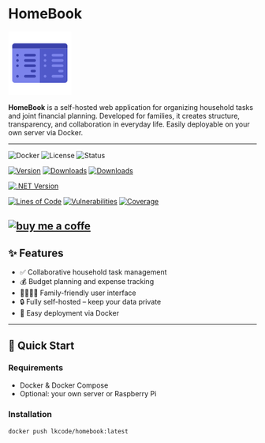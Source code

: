 # HomeBook

![homebook](https://raw.githubusercontent.com/lk-code/homebook/main/icon_128.png)

**HomeBook** is a self-hosted web application for organizing household tasks and joint financial planning. Developed for families, it creates structure, transparency, and collaboration in everyday life. Easily deployable on your own server via Docker.

---

![Docker](https://img.shields.io/badge/Docker-ready-blue)
![License](https://img.shields.io/github/license/lk-code/homebook)
![Status](https://img.shields.io/badge/status-beta-yellow)


[![Version](https://img.shields.io/docker/v/lkcode/homebook)](https://img.shields.io/docker/v/lkcode/homebook)
[![Downloads](https://img.shields.io/docker/pulls/lkcode/homebook)](https://hub.docker.com/r/lkcode/homebook)
[![Downloads](https://img.shields.io/docker/stars/lkcode/homebook)](https://hub.docker.com/r/lkcode/homebook)

[![.NET Version](https://img.shields.io/badge/dotnet%20version-net9.0-blue)](https://hub.docker.com/r/lkcode/registry-lookup)

[![Lines of Code](https://sonarcloud.io/api/project_badges/measure?project=lk-code_registry-lookup&metric=ncloc)](https://sonarcloud.io/summary/new_code?id=lk-code_registry-lookup)
[![Vulnerabilities](https://sonarcloud.io/api/project_badges/measure?project=lk-code_registry-lookup&metric=vulnerabilities)](https://sonarcloud.io/summary/new_code?id=lk-code_registry-lookup)
[![Coverage](https://sonarcloud.io/api/project_badges/measure?project=lk-code_registry-lookup&metric=coverage)](https://sonarcloud.io/summary/new_code?id=lk-code_registry-lookup)

[![buy me a coffe](https://cdn.buymeacoffee.com/buttons/v2/default-yellow.png)](https://www.buymeacoffee.com/lk.code)
---

## ✨ Features

- ✅ Collaborative household task management
- 💰 Budget planning and expense tracking
- 👨‍👩‍👧‍👦 Family-friendly user interface
- 🔒 Fully self-hosted – keep your data private
- 🐳 Easy deployment via Docker

---

## 🚀 Quick Start

### Requirements

- Docker & Docker Compose
- Optional: your own server or Raspberry Pi

### Installation

```bash
docker push lkcode/homebook:latest
```
